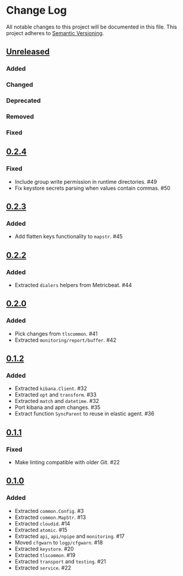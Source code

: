 # Change Log
All notable changes to this project will be documented in this file.
This project adheres to [Semantic Versioning](http://semver.org/).

## [Unreleased]

### Added

### Changed

### Deprecated

### Removed

### Fixed

## [0.2.4]

### Fixed

- Include group write permission in runtime directories. #49
- Fix keystore secrets parsing when values contain commas. #50

## [0.2.3]

### Added

- Add flatten keys functionality to `mapstr`. #45

## [0.2.2]

### Added

- Extracted `dialers` helpers from Metricbeat. #44

## [0.2.0]

### Added

- Pick changes from `tlscommon`. #41
- Extracted `monitoring/report/buffer`. #42

## [0.1.2]

### Added

- Extracted `kibana.Client`. #32
- Extracted `opt` and `transform`. #33
- Extracted `match` and `datetime`. #32
- Port kibana and apm changes. #35
-  Extract function `SyncParent` to reuse in elastic agent. #36

## [0.1.1]

### Fixed

- Make linting compatible with older Git. #22

## [0.1.0]

### Added

- Extracted `common.Config`. #3
- Extracted `common.MapStr`. #13
- Extracted `cloudid`. #14
- Extracted `atomic`. #15
- Extracted `api`, `api/npipe` and `monitoring`. #17
- Moved `cfgwarn` to `logp/cfgwarn`. #18
- Extracted `keystore`. #20
- Extracted `tlscommon`. #19
- Extracted `transport` and `testing`. #21
- Extracted `service`. #22

[Unreleased]: https://github.com/elastic/elastic-agent-libs/compare/v0.2.4...HEAD
[0.2.4]: https://github.com/elastic/elastic-agent-libs/compare/v0.2.3...v0.2.4
[0.2.3]: https://github.com/elastic/elastic-agent-libs/compare/v0.2.2...v0.2.3
[0.2.2]: https://github.com/elastic/elastic-agent-libs/compare/v0.2.1...v0.2.2
[0.2.1]: https://github.com/elastic/elastic-agent-libs/compare/v0.2.0...v0.2.1
[0.2.0]: https://github.com/elastic/elastic-agent-libs/compare/v0.1.2...v0.2.0
[0.1.2]: https://github.com/elastic/elastic-agent-libs/compare/v0.1.1...v0.1.2
[0.1.1]: https://github.com/elastic/elastic-agent-libs/compare/v0.1.0...v0.1.1
[0.1.0]: https://github.com/elastic/elastic-agent-libs/compare/v0.0.0...v0.1.0
